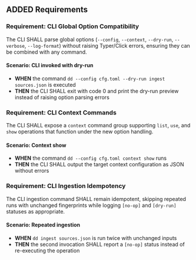 ## ADDED Requirements
### Requirement: CLI Global Option Compatibility
The CLI SHALL parse global options (`--config`, `--context`, `--dry-run`, `--verbose`, `--log-format`) without raising Typer/Click errors, ensuring they can be combined with any command.

#### Scenario: CLI invoked with dry-run
- **WHEN** the command `dd --config cfg.toml --dry-run ingest sources.json` is executed
- **THEN** the CLI SHALL exit with code 0 and print the dry-run preview instead of raising option parsing errors

### Requirement: CLI Context Commands
The CLI SHALL expose a `context` command group supporting `list`, `use`, and `show` operations that function under the new option handling.

#### Scenario: Context show
- **WHEN** the command `dd --config cfg.toml context show` runs
- **THEN** the CLI SHALL output the target context configuration as JSON without errors

### Requirement: CLI Ingestion Idempotency
The CLI ingestion command SHALL remain idempotent, skipping repeated runs with unchanged fingerprints while logging `[no-op]` and `[dry-run]` statuses as appropriate.

#### Scenario: Repeated ingestion
- **WHEN** `dd ingest sources.json` is run twice with unchanged inputs
- **THEN** the second invocation SHALL report a `[no-op]` status instead of re-executing the operation

